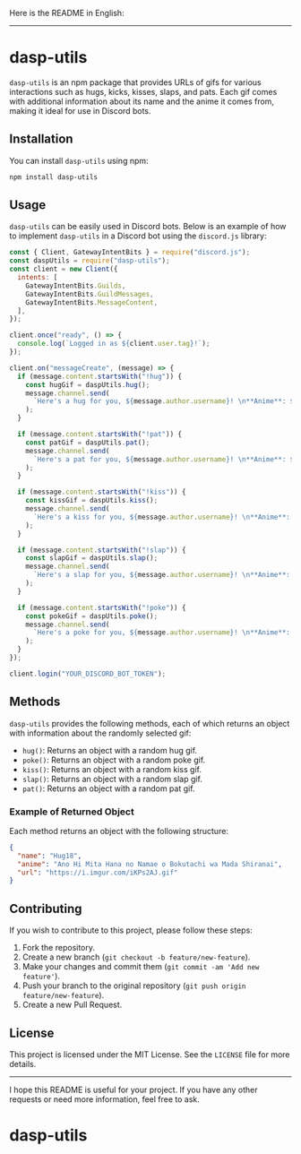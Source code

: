 Here is the README in English:

---

# dasp-utils

`dasp-utils` is an npm package that provides URLs of gifs for various interactions such as hugs, kicks, kisses, slaps, and pats. Each gif comes with additional information about its name and the anime it comes from, making it ideal for use in Discord bots.

## Installation

You can install `dasp-utils` using npm:

```bash
npm install dasp-utils
```

## Usage

`dasp-utils` can be easily used in Discord bots. Below is an example of how to implement `dasp-utils` in a Discord bot using the `discord.js` library:

```javascript
const { Client, GatewayIntentBits } = require("discord.js");
const daspUtils = require("dasp-utils");
const client = new Client({
  intents: [
    GatewayIntentBits.Guilds,
    GatewayIntentBits.GuildMessages,
    GatewayIntentBits.MessageContent,
  ],
});

client.once("ready", () => {
  console.log(`Logged in as ${client.user.tag}!`);
});

client.on("messageCreate", (message) => {
  if (message.content.startsWith("!hug")) {
    const hugGif = daspUtils.hug();
    message.channel.send(
      `Here's a hug for you, ${message.author.username}! \n**Anime**: ${hugGif.anime} \n${hugGif.url}`
    );
  }

  if (message.content.startsWith("!pat")) {
    const patGif = daspUtils.pat();
    message.channel.send(
      `Here's a pat for you, ${message.author.username}! \n**Anime**: ${patGif.anime} \n${patGif.url}`
    );
  }

  if (message.content.startsWith("!kiss")) {
    const kissGif = daspUtils.kiss();
    message.channel.send(
      `Here's a kiss for you, ${message.author.username}! \n**Anime**: ${kissGif.anime} \n${kissGif.url}`
    );
  }

  if (message.content.startsWith("!slap")) {
    const slapGif = daspUtils.slap();
    message.channel.send(
      `Here's a slap for you, ${message.author.username}! \n**Anime**: ${slapGif.anime} \n${slapGif.url}`
    );
  }

  if (message.content.startsWith("!poke")) {
    const pokeGif = daspUtils.poke();
    message.channel.send(
      `Here's a poke for you, ${message.author.username}! \n**Anime**: ${pokeGif.anime} \n${pokeGif.url}`
    );
  }
});

client.login("YOUR_DISCORD_BOT_TOKEN");
```

## Methods

`dasp-utils` provides the following methods, each of which returns an object with information about the randomly selected gif:

- `hug()`: Returns an object with a random hug gif.
- `poke()`: Returns an object with a random poke gif.
- `kiss()`: Returns an object with a random kiss gif.
- `slap()`: Returns an object with a random slap gif.
- `pat()`: Returns an object with a random pat gif.

### Example of Returned Object

Each method returns an object with the following structure:

```json
{
  "name": "Hug18",
  "anime": "Ano Hi Mita Hana no Namae o Bokutachi wa Mada Shiranai",
  "url": "https://i.imgur.com/iKPs2AJ.gif"
}
```

## Contributing

If you wish to contribute to this project, please follow these steps:

1. Fork the repository.
2. Create a new branch (`git checkout -b feature/new-feature`).
3. Make your changes and commit them (`git commit -am 'Add new feature'`).
4. Push your branch to the original repository (`git push origin feature/new-feature`).
5. Create a new Pull Request.

## License

This project is licensed under the MIT License. See the `LICENSE` file for more details.

---

I hope this README is useful for your project. If you have any other requests or need more information, feel free to ask.
# dasp-utils
